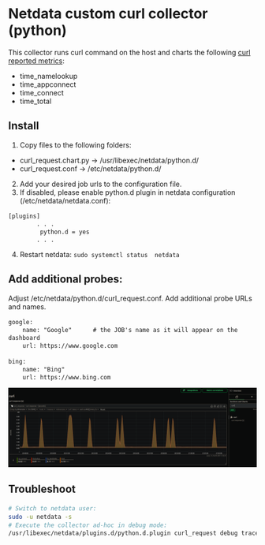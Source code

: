 # Netdata custom curl collector (python)
This collector runs curl command on the host and charts the following [curl reported metrics](https://curl.se/docs/manpage.html):
- time_namelookup
- time_appconnect
- time_connect
- time_total

## Install
1. Copy files to the following folders:  
 - curl_request.chart.py -> /usr/libexec/netdata/python.d/
 - curl_request.conf  -> /etc/netdata/python.d/  

2. Add your desired job urls to the configuration file.  
3. If disabled, please enable python.d plugin in netdata configuration (/etc/netdata/netdata.conf):
```
[plugins]
        . . .
         python.d = yes
        . . .
```
4. Restart netdata: `sudo systemctl status  netdata`

## Add additional probes:
Adjust /etc/netdata/python.d/curl_request.conf. Add additional probe URLs and names.
```
google:
    name: "Google"      # the JOB's name as it will appear on the dashboard
    url: https://www.google.com

bing:
    name: "Bing"     
    url: https://www.bing.com
```

![Screenshot](screenshot.png)

## Troubleshoot

```sh
# Switch to netdata user:
sudo -u netdata -s
# Execute the collector ad-hoc in debug mode:
/usr/libexec/netdata/plugins.d/python.d.plugin curl_request debug trace nolock
```

